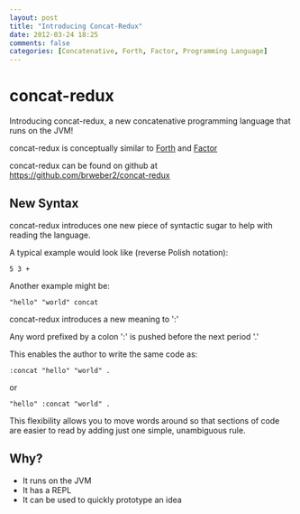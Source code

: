 ```yaml
---
layout: post
title: "Introducing Concat-Redux"
date: 2012-03-24 18:25
comments: false
categories: [Concatenative, Forth, Factor, Programming Language]
---
```


# concat-redux

Introducing concat-redux, a new concatenative programming language that runs on the JVM!

concat-redux is conceptually similar to [Forth](http://en.wikipedia.org/wiki/Forth_\(programming_language\)) and [Factor](http://factorcode.org)

concat-redux can be found on github at <https://github.com/brweber2/concat-redux>

## New Syntax

concat-redux introduces one new piece of syntactic sugar to help with reading the language.

A typical example would look like (reverse Polish notation):

	5 3 +

Another example might be:

	"hello" "world" concat 

concat-redux introduces a new meaning to ':'

Any word prefixed by a colon ':' is pushed before the next period '.'

This enables the author to write the same code as:

	:concat "hello" "world" .

or

	"hello" :concat "world" .

This flexibility allows you to move words around so that sections of code are easier to read by adding just one simple, unambiguous rule.

## Why?

* It runs on the JVM
* It has a REPL
* It can be used to quickly prototype an idea

